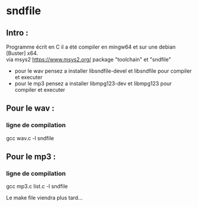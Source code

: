 # sndfile

## Intro :

Programme écrit en C il a été compiler en mingw64 et sur une debian [Buster] x64.  
via msys2 https://www.msys2.org/ package "toolchain" et "sndfile" 

- pour le wav pensez a installer libsndfile-devel et libsndfile  pour compiler et executer
- pour le mp3 pensez a installer libmpg123-dev et libmpg123 pour compiler et executer



## Pour le wav :

### ligne de compilation
gcc wav.c -l sndfile

## Pour le mp3 :

### ligne de compilation
gcc mp3.c list.c -l sndfile


Le make file viendra plus tard...